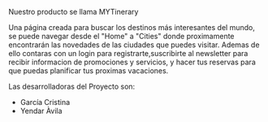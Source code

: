 Nuestro producto se llama MYTinerary

Una página creada para buscar los destinos más interesantes del mundo, se puede navegar desde el "Home" a "Cities" donde proximamente encontrarán las novedades de las ciudades que puedes visitar. Ademas de ello contaras con un login para registrarte,suscribirte al newsletter para recibir informacion de promociones y servicios, y hacer tus reservas para que puedas planificar tus proximas vacaciones.

Las desarrolladoras del Proyecto son:
- García Cristina
- Yendar Àvila




